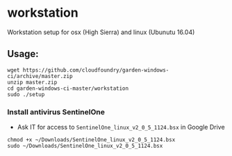 # workstation

Workstation setup for osx (High Sierra) and linux (Ubunutu 16.04)

## Usage:

```console
wget https://github.com/cloudfoundry/garden-windows-ci/archive/master.zip
unzip master.zip
cd garden-windows-ci-master/workstation
sudo ./setup
```

### Install antivirus SentinelOne

- Ask IT for access to `SentinelOne_linux_v2_0_5_1124.bsx` in Google Drive

```console
chmod +x ~/Downloads/SentinelOne_linux_v2_0_5_1124.bsx
sudo ~/Downloads/SentinelOne_linux_v2_0_5_1124.bsx
```

